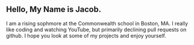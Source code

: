 ## Hello, My Name is Jacob.
I am a rising sophmore at the Commonwealth school in Boston, MA.
I really like coding and watching YouTube, but primarily declining pull requests on github.
I hope you look at some of my projects and enjoy yourself.
